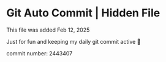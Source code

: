 # Git Auto Commit | Hidden File

This file was added Feb 12, 2025

Just for fun and keeping my daily git commit active 🤪

commit number: 2443407
